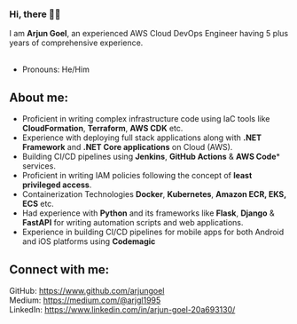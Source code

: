 ### Hi, there 🤷‍♀️

I am <b>Arjun Goel</b>, an experienced AWS Cloud DevOps Engineer having 5 plus years of comprehensive experience. <br><br>
- Pronouns: He/Him <br>

## About me: 
- Proficient in writing complex infrastructure code using IaC tools like **CloudFormation**, **Terraform**, **AWS CDK** etc. <br>
- Experience with deploying full stack applications along with **.NET Framework** and **.NET Core applications** on Cloud (AWS).
- Building CI/CD pipelines using **Jenkins**, **GitHub Actions** & **AWS Code*** services. <br>
- Proficient in writing IAM policies following the concept of **least privileged access**. <br>
- Containerization Technologies **Docker**, **Kubernetes**, **Amazon ECR, EKS, ECS** etc. <br>
- Had experience with **Python** and its frameworks like **Flask**, **Django** & **FastAPI** for writing automation scripts and web applications. <br>
- Experience in building CI/CD pipelines for mobile apps for both Android and iOS platforms using **Codemagic** <br>

## Connect with me:
GitHub: https://www.github.com/arjungoel <br>
Medium: https://medium.com/@arjgl1995 <br>
LinkedIn: https://www.linkedin.com/in/arjun-goel-20a693130/ <br>